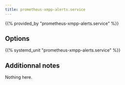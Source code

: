 ```yaml
---
title: prometheus-xmpp-alerts.service
---
```


{{% provided_by "prometheus-xmpp-alerts.service" %}}

## Options

{{% systemd_unit "prometheus-xmpp-alerts.service" %}}

## Additionnal notes

Nothing here.